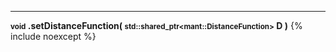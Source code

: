 
---
<a name="property-analyses-setDistanceFunction"></a>
**<small>void</small> .setDistanceFunction( <small>std::shared_ptr&lt;mant::DistanceFunction&gt;</small> D )** {% include noexcept %}